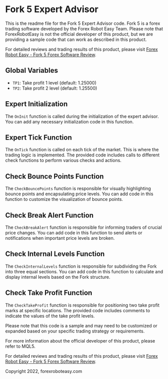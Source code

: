 # Fork 5 Expert Advisor

This is the readme file for the Fork 5 Expert Advisor code. Fork 5 is a forex trading software developed by the Forex Robot Easy Team. Please note that ForexRobotEasy is not the official developer of this product, but we are providing a sample code that can work as described in this product.

For detailed reviews and trading results of this product, please visit [Forex Robot Easy - Fork 5 Forex Software Review](https://forexroboteasy.com/forex-robot-review/fork-5-forex-software-review-scalping-made-simple/).

## Global Variables
- `TP1`: Take profit 1 level (default: 1.25000)
- `TP2`: Take profit 2 level (default: 1.25500)

## Expert Initialization
The `OnInit` function is called during the initialization of the expert advisor. You can add any necessary initialization code in this function.

## Expert Tick Function
The `OnTick` function is called on each tick of the market. This is where the trading logic is implemented. The provided code includes calls to different check functions to perform various checks and actions.

## Check Bounce Points Function
The `CheckBouncePoints` function is responsible for visually highlighting bounce points and encapsulating price levels. You can add code in this function to customize the visualization of bounce points.

## Check Break Alert Function
The `CheckBreakAlert` function is responsible for informing traders of crucial price changes. You can add code in this function to send alerts or notifications when important price levels are broken.

## Check Internal Levels Function
The `CheckInternalLevels` function is responsible for subdividing the Fork into three equal sections. You can add code in this function to calculate and display internal levels based on the Fork structure.

## Check Take Profit Function
The `CheckTakeProfit` function is responsible for positioning two take profit marks at specific locations. The provided code includes comments to indicate the values of the take profit levels.

Please note that this code is a sample and may need to be customized or expanded based on your specific trading strategy or requirements.

For more information about the official developer of this product, please refer to MQL5.

For detailed reviews and trading results of this product, please visit [Forex Robot Easy - Fork 5 Forex Software Review](https://forexroboteasy.com/forex-robot-review/fork-5-forex-software-review-scalping-made-simple/).

Copyright 2022, forexroboteasy.com
